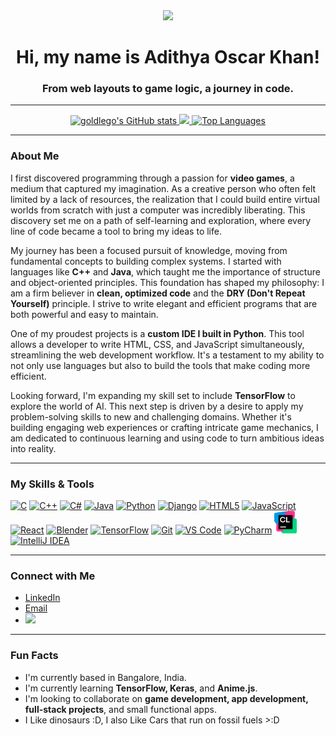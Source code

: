<div align="center">
  <img src="https://user-images.githubusercontent.com/18350557/176309783-0785949b-9127-417c-8b55-ab5a4333674e.gif" width="30"/>
  <h1>Hi, my name is Adithya Oscar Khan!</h1>
  <h3>From web layouts to game logic, a journey in code.</h3>
</div>

---

<div align="center">
  <a href="http://www.github.com/goldlego">
    <img src="https://github-readme-stats.vercel.app/api?username=goldlego&show_icons=true&hide=&count_private=true&title_color=ffffff&text_color=ffffff&icon_color=0891b2&bg_color=1c1917&hide_border=true&show_icons=true" alt="goldlego's GitHub stats" />
  </a>
  <a href="http://www.github.com/goldlego">
    <img src="https://github-readme-streak-stats.herokuapp.com/?user=goldlego&stroke=ffffff&background=1c1917&ring=ffffff&fire=ffffff&currStreakNum=ffffff&currStreakLabel=ffffff&sideNums=ffffff&sideLabels=ffffff&dates=ffffff&hide_border=true" />
  </a>
  <a href="https://github.com/goldlego">
    <img src="https://github-readme-stats.vercel.app/api/top-langs/?username=goldlego&langs_count=10&title_color=ffffff&text_color=ffffff&icon_color=0891b2&bg_color=1c1917&hide_border=true&locale=en&custom_title=Top%20Languages" alt="Top Languages" />
  </a>
</div>

---

### About Me

I first discovered programming through a passion for **video games**, a medium that captured my imagination. As a creative person who often felt limited by a lack of resources, the realization that I could build entire virtual worlds from scratch with just a computer was incredibly liberating. This discovery set me on a path of self-learning and exploration, where every line of code became a tool to bring my ideas to life.

My journey has been a focused pursuit of knowledge, moving from fundamental concepts to building complex systems. I started with languages like **C++** and **Java**, which taught me the importance of structure and object-oriented principles. This foundation has shaped my philosophy: I am a firm believer in **clean, optimized code** and the **DRY (Don't Repeat Yourself)** principle. I strive to write elegant and efficient programs that are both powerful and easy to maintain.

One of my proudest projects is a **custom IDE I built in Python**. This tool allows a developer to write HTML, CSS, and JavaScript simultaneously, streamlining the web development workflow. It's a testament to my ability to not only use languages but also to build the tools that make coding more efficient.

Looking forward, I'm expanding my skill set to include **TensorFlow** to explore the world of AI. This next step is driven by a desire to apply my problem-solving skills to new and challenging domains. Whether it's building engaging web experiences or crafting intricate game mechanics, I am dedicated to continuous learning and using code to turn ambitious ideas into reality.

---

### My Skills & Tools

<p align="left">
  <a href="https://docs.microsoft.com/en-us/cpp/?view=msvc-170" target="_blank" rel="noreferrer"><img src="https://raw.githubusercontent.com/danielcranney/readme-generator/main/public/icons/skills/c-colored.svg" alt="C" title="C" width="36" height="36" /></a>
  <a href="https://docs.microsoft.com/en-us/cpp/?view=msvc-170" target="_blank" rel="noreferrer"><img src="https://raw.githubusercontent.com/danielcranney/readme-generator/main/public/icons/skills/cplusplus-colored.svg" alt="C++" title="C++" width="36" height="36" /></a>
  <a href="https://docs.microsoft.com/en-us/dotnet/csharp/" target="_blank" rel="noreferrer"><img src="https://raw.githubusercontent.com/danielcranney/readme-generator/main/public/icons/skills/csharp-colored.svg" alt="C#" title="C#" width="36" height="36" /></a>
  <a href="https://www.oracle.com/java/" target="_blank" rel="noreferrer"><img src="https://raw.githubusercontent.com/danielcranney/readme-generator/main/public/icons/skills/java-colored.svg" alt="Java" title="Java" width="36" height="36" /></a>
  <a href="https://www.python.org/" target="_blank" rel="noreferrer"><img src="https://raw.githubusercontent.com/danielcranney/readme-generator/main/public/icons/skills/python-colored.svg" alt="Python" title="Python" width="36" height="36" /></a>
  <a href="https://www.djangoproject.com/" target="_blank" rel="noreferrer"><img src="https://raw.githubusercontent.com/danielcranney/readme-generator/main/public/icons/skills/django-colored-dark.svg" alt="Django" title="Django" width="36" height="36" /></a>
  <a href="https://developer.mozilla.org/en-US/docs/Glossary/HTML5" target="_blank" rel="noreferrer"><img src="https://raw.githubusercontent.com/danielcranney/readme-generator/main/public/icons/skills/html5-colored.svg" alt="HTML5" title="HTML5" width="36" height="36" /></a>
  <a href="https://developer.mozilla.org/en-US/docs/Web/JavaScript" target="_blank" rel="noreferrer"><img src="https://raw.githubusercontent.com/danielcranney/readme-generator/main/public/icons/skills/javascript-colored.svg" alt="JavaScript" title="JavaScript" width="36" height="36" /></a>
  <a href="https://reactjs.org/" target="_blank" rel="noreferrer"><img src="https://raw.githubusercontent.com/danielcranney/readme-generator/main/public/icons/skills/react-colored.svg" alt="React" title="React" width="36" height="36" /></a>
  <a href="https://www.blender.org/" target="_blank" rel="noreferrer"><img src="https://raw.githubusercontent.com/danielcranney/readme-generator/main/public/icons/skills/blender-colored.svg" alt="Blender" title="Blender" width="36" height="36" /></a>
  <a href="https://www.tensorflow.org/" target="_blank" rel="noreferrer"><img src="https://raw.githubusercontent.com/danielcranney/readme-generator/main/public/icons/skills/tensorflow-colored.svg" alt="TensorFlow" title="TensorFlow" width="36" height="36" /></a>
  <a href="https://git-scm.com/" target="_blank" rel="noreferrer"><img src="https://raw.githubusercontent.com/danielcranney/readme-generator/main/public/icons/skills/git-colored.svg" alt="Git" title="Git" width="36" height="36" /></a>
  <a href="https://code.visualstudio.com/" target="_blank" rel="noreferrer"><img src="https://raw.githubusercontent.com/danielcranney/readme-generator/main/public/icons/skills/visualstudiocode-colored.svg" alt="VS Code" title="VS Code" width="36" height="36" /></a>
  <a href="https://www.jetbrains.com/pycharm/" target="_blank" rel="noreferrer"><img src="https://upload.wikimedia.org/wikipedia/commons/a/a2/JetBrains_PyCharm_Product_Icon.svg" alt="PyCharm" title="PyCharm" width="36" height="36" /></a>
  <a href="https://www.jetbrains.com/clion/" target="_blank" rel="noreferrer"><img src="clion-8.png" alt="CLion" title="CLion" width="36" height="36" /></a>
  <a href="https://www.jetbrains.com/idea/" target="_blank" rel="noreferrer"><img src="https://upload.wikimedia.org/wikipedia/commons/e/ef/JetBrains_IntelliJ_IDEA_Product_Icon.svg" alt="IntelliJ IDEA" title="IntelliJ IDEA" width="36" height="36" /></a>
</p>

---

### Connect with Me

* <a href="https://www.linkedin.com/in/adithya-oscar-5848a1323/" target="_blank">LinkedIn</a>
* <a href="mailto:goldlegomain@gmail.com">Email</a>
* <a href="https://www.github.com/goldlego"><img src="https://img.shields.io/github/followers/goldlego?logo=github&style=for-the-badge&color=0891b2&labelColor=1c1917" /></a>

---

### Fun Facts

* I'm currently based in Bangalore, India.
* I'm currently learning **TensorFlow, Keras**, and **Anime.js**.
* I'm looking to collaborate on **game development, app development, full-stack projects**, and small functional apps.
* I Like dinosaurs :D, I also Like Cars that run on fossil fuels >:D
